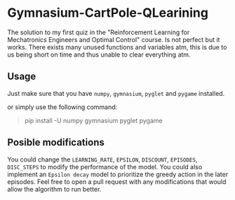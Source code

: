 # Gymnasium-CartPole-QLearining
The solution to my first quiz in the "Reinforcement Learning for Mechatronics Engineers and Optimal Control" course. Is not perfect but it works. There exists many unused functions and variables atm, this is due to us being short on time and thus unable to clear everything atm.

## Usage

Just make sure that you have `numpy`, `gymnasium`, `pyglet` and `pygame` installed.

or simply use the following command:
> pip install -U numpy gymnasium pyglet pygame

## Posible modifications
You could change the `LEARNING_RATE`, `EPSILON`, `DISCOUNT`, `EPISODES`, `DISC_STEPS` to modify the performance of the model. You could also implement an `Epsilon decay` model to prioritize the greedy action in the later episodes. Feel free to open a pull request with any modifications that would allow the algorithm to run better.
